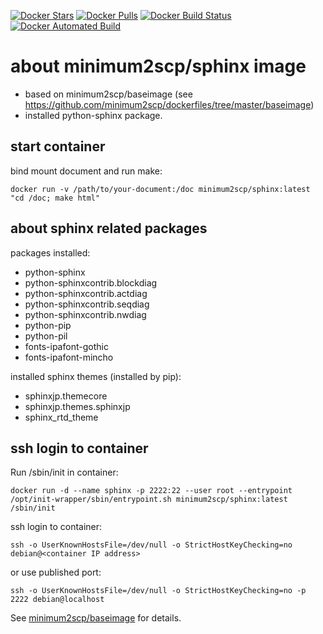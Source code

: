 [![Docker Stars](https://img.shields.io/docker/stars/minimum2scp/sphinx.svg)]()
[![Docker Pulls](https://img.shields.io/docker/pulls/minimum2scp/sphinx.svg)]()
[![Docker Build Status](https://img.shields.io/docker/build/minimum2scp/sphinx.svg)]()
[![Docker Automated Build](https://img.shields.io/docker/automated/minimum2scp/sphinx.svg)]()

# about minimum2scp/sphinx image

 * based on minimum2scp/baseimage (see https://github.com/minimum2scp/dockerfiles/tree/master/baseimage)
 * installed python-sphinx package.

## start container

bind mount document and run make:

```
docker run -v /path/to/your-document:/doc minimum2scp/sphinx:latest "cd /doc; make html"
```

## about sphinx related packages

packages installed:

 * python-sphinx
 * python-sphinxcontrib.blockdiag
 * python-sphinxcontrib.actdiag
 * python-sphinxcontrib.seqdiag
 * python-sphinxcontrib.nwdiag
 * python-pip
 * python-pil
 * fonts-ipafont-gothic
 * fonts-ipafont-mincho

installed sphinx themes (installed by pip):

 * sphinxjp.themecore
 * sphinxjp.themes.sphinxjp
 * sphinx_rtd_theme

## ssh login to container

Run /sbin/init in container:

```
docker run -d --name sphinx -p 2222:22 --user root --entrypoint /opt/init-wrapper/sbin/entrypoint.sh minimum2scp/sphinx:latest /sbin/init
```

ssh login to container:

```
ssh -o UserKnownHostsFile=/dev/null -o StrictHostKeyChecking=no debian@<container IP address>
```

or use published port:

```
ssh -o UserKnownHostsFile=/dev/null -o StrictHostKeyChecking=no -p 2222 debian@localhost
```

See [minimum2scp/baseimage](https://github.com/minimum2scp/dockerfiles/tree/master/baseimage) for details.


